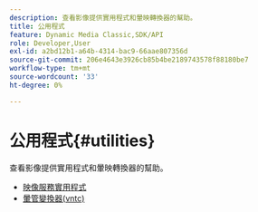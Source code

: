 ```yaml
---
description: 查看影像提供實用程式和暈映轉換器的幫助。
title: 公用程式
feature: Dynamic Media Classic,SDK/API
role: Developer,User
exl-id: a2bd12b1-a64b-4314-bac9-66aae807356d
source-git-commit: 206e4643e3926cb85b4be2189743578f88180be7
workflow-type: tm+mt
source-wordcount: '33'
ht-degree: 0%

---
```


# 公用程式{#utilities}

查看影像提供實用程式和暈映轉換器的幫助。

* [映像服務實用程式](/help/aem-is-ir-api/is-api/is-utils/utilities/c-utils-home.md)
* [暈管變換器(vntc)](/help/aem-is-ir-api/utilities/c-ir-vignette-converter-vntc/c-ir-vignette-converter-vntc.md)
